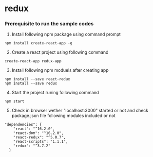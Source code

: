 # redux
### Prerequisite to run the sample codes


1. Install following npm package using command prompt
```
npm install create-react-app -g
```
2. Create a react project using following command
```
create-react-app redux-app
```
3. Install following npm moduels after creating app
```
npm install --save react-redux
npm install --save redux
```
4. Start the project runing following command
```
npm start
```
5. Check in browser wether "localhost:3000" started or not and check package.json file following modules included or not
```
"dependencies": {
    "react": "^16.2.0",
    "react-dom": "^16.2.0",
    "react-redux": "^5.0.7",
    "react-scripts": "1.1.1",
    "redux": "^3.7.2"
  }
```
